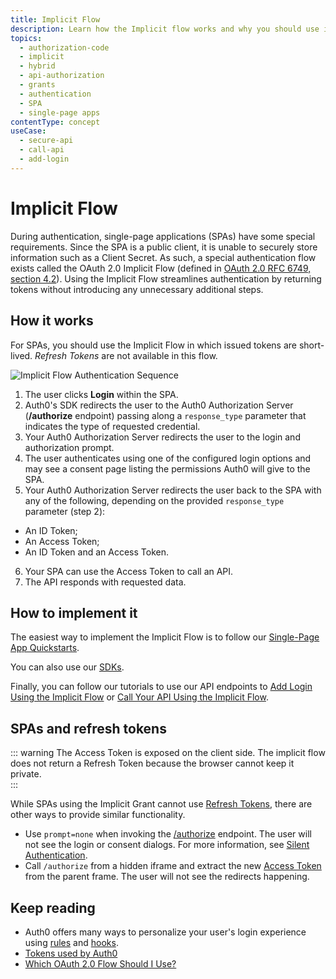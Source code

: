 ```yaml
---
title: Implicit Flow
description: Learn how the Implicit flow works and why you should use it for single-page apps (SPAs).
topics:
  - authorization-code
  - implicit
  - hybrid
  - api-authorization
  - grants
  - authentication
  - SPA
  - single-page apps
contentType: concept
useCase:
  - secure-api
  - call-api
  - add-login
---
```

# Implicit Flow

During authentication, single-page applications (SPAs) have some special requirements. Since the SPA is a public client, it is unable to securely store information such as a Client Secret. As such, a special authentication flow exists called the OAuth 2.0 Implicit Flow (defined in [OAuth 2.0 RFC 6749, section 4.2](https://tools.ietf.org/html/rfc6749#section-4.2)). Using the Implicit Flow streamlines authentication by returning tokens without introducing any unnecessary additional steps.

## How it works

For SPAs, you should use the Implicit Flow in which issued tokens are short-lived. <dfn data-key="refresh-token">Refresh Tokens</dfn> are not available in this flow. 

![Implicit Flow Authentication Sequence](/media/articles/flows/concepts/auth-sequence-implicit.png)

1. The user clicks **Login** within the SPA.
2. Auth0's SDK redirects the user to the Auth0 Authorization Server (**/authorize** endpoint) passing along a `response_type` parameter that indicates the type of requested credential.
3. Your Auth0 Authorization Server redirects the user to the login and authorization prompt.
4. The user authenticates using one of the configured login options and may see a consent page listing the permissions Auth0 will give to the SPA.
5. Your Auth0 Authorization Server redirects the user back to the SPA with any of the following, depending on the provided `response_type` parameter (step 2):
* An ID Token;
* An Access Token;
* An ID Token and an Access Token.
6. Your SPA can use the Access Token to call an API.
7. The API responds with requested data.

## How to implement it

The easiest way to implement the Implicit Flow is to follow our [Single-Page App Quickstarts](/quickstart/spa).

You can also use our [SDKs](/libraries).

Finally, you can follow our tutorials to use our API endpoints to [Add Login Using the Implicit Flow](/flows/guides/implicit/add-login-implicit) or [Call Your API Using the Implicit Flow](/flows/guides/implicit/call-api-implicit).

## SPAs and refresh tokens

::: warning
The Access Token is exposed on the client side. The implicit flow does not return a Refresh Token because the browser cannot keep it private.  
:::

While SPAs using the Implicit Grant cannot use [Refresh Tokens](/tokens/concepts/refresh-token), there are other ways to provide similar functionality. 

- Use `prompt=none` when invoking the [/authorize](/api/authentication#implicit-grant) endpoint. The user will not see the login or consent dialogs. For more information, see [Silent Authentication](/api-auth/tutorials/silent-authentication). 
- Call `/authorize` from a hidden iframe and extract the new [Access Token](/tokens/concepts/access-tokens) from the parent frame. The user will not see the redirects happening.

## Keep reading

- Auth0 offers many ways to personalize your user's login experience using [rules](/rules) and [hooks](/hooks).
- [Tokens used by Auth0](/tokens)
- [Which OAuth 2.0 Flow Should I Use?](/api-auth/which-oauth-flow-to-use)
